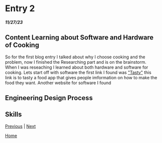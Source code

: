# Entry 2
##### 11/27/23


## Content Learning about Software and Hardware of Cooking

So for the first blog entry I talked about why I choose cooking and the problem, now I finished the Researching part and is on the brainstorm. When I was reseaching I learned about both hardware and software for cooking. Lets start off with software the first link I found was ["Tasty"](https://tasty.co/) this link is to tasty a food app that gives people imformation on how to make the food they want. Another website for software I found 




## Engineering Design Process



## Skills 












































































[Previous](entry01.md) | [Next](entry03.md)

[Home](../README.md)
